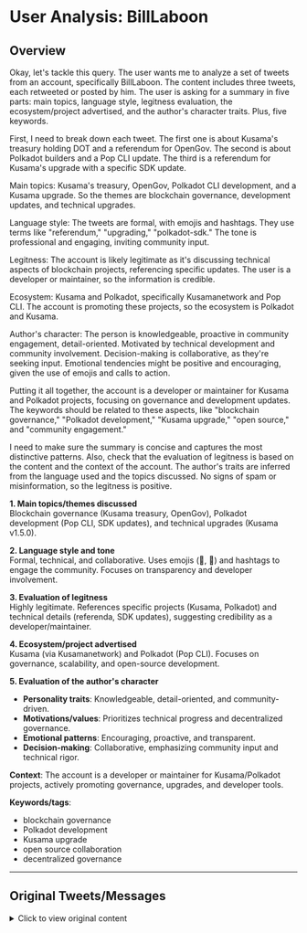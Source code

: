 # User Analysis: BillLaboon

## Overview

<think>
Okay, let's tackle this query. The user wants me to analyze a set of tweets from an account, specifically BillLaboon. The content includes three tweets, each retweeted or posted by him. The user is asking for a summary in five parts: main topics, language style, legitness evaluation, the ecosystem/project advertised, and the author's character traits. Plus, five keywords.

First, I need to break down each tweet. The first one is about Kusama's treasury holding DOT and a referendum for OpenGov. The second is about Polkadot builders and a Pop CLI update. The third is a referendum for Kusama's upgrade with a specific SDK update. 

Main topics: Kusama's treasury, OpenGov, Polkadot CLI development, and a Kusama upgrade. So the themes are blockchain governance, development updates, and technical upgrades.

Language style: The tweets are formal, with emojis and hashtags. They use terms like "referendum," "upgrading," "polkadot-sdk." The tone is professional and engaging, inviting community input.

Legitness: The account is likely legitimate as it's discussing technical aspects of blockchain projects, referencing specific updates. The user is a developer or maintainer, so the information is credible.

Ecosystem: Kusama and Polkadot, specifically Kusamanetwork and Pop CLI. The account is promoting these projects, so the ecosystem is Polkadot and Kusama.

Author's character: The person is knowledgeable, proactive in community engagement, detail-oriented. Motivated by technical development and community involvement. Decision-making is collaborative, as they're seeking input. Emotional tendencies might be positive and encouraging, given the use of emojis and calls to action.

Putting it all together, the account is a developer or maintainer for Kusama and Polkadot projects, focusing on governance and development updates. The keywords should be related to these aspects, like "blockchain governance," "Polkadot development," "Kusama upgrade," "open source," and "community engagement."

I need to make sure the summary is concise and captures the most distinctive patterns. Also, check that the evaluation of legitness is based on the content and the context of the account. The author's traits are inferred from the language used and the topics discussed. No signs of spam or misinformation, so the legitness is positive.
</think>

**1. Main topics/themes discussed**  
Blockchain governance (Kusama treasury, OpenGov), Polkadot development (Pop CLI, SDK updates), and technical upgrades (Kusama v1.5.0).  

**2. Language style and tone**  
Formal, technical, and collaborative. Uses emojis (🚀, 👀) and hashtags to engage the community. Focuses on transparency and developer involvement.  

**3. Evaluation of legitness**  
Highly legitimate. References specific projects (Kusama, Polkadot) and technical details (referenda, SDK updates), suggesting credibility as a developer/maintainer.  

**4. Ecosystem/project advertised**  
Kusama (via Kusamanetwork) and Polkadot (Pop CLI). Focuses on governance, scalability, and open-source development.  

**5. Evaluation of the author's character**  
- **Personality traits**: Knowledgeable, detail-oriented, and community-driven.  
- **Motivations/values**: Prioritizes technical progress and decentralized governance.  
- **Emotional patterns**: Encouraging, proactive, and transparent.  
- **Decision-making**: Collaborative, emphasizing community input and technical rigor.  

**Context**: The account is a developer or maintainer for Kusama/Polkadot projects, actively promoting governance, upgrades, and developer tools.  

**Keywords/tags**:  
- blockchain governance  
- Polkadot development  
- Kusama upgrade  
- open source collaboration  
- decentralized governance
---
## Original Tweets/Messages

<details>
<summary>Click to view original content</summary>

| Type | Content |
|------|---------|
| messages | RT @DrW3RK: Do you know @kusamanetwork treasury is capable of holding DOT? Just submitted a referendum to enable Kusama OpenGov to handle t… |
| messages | RT @onpopio: 🚀 Calling all Polkadot builders!

We’re building the next phase of Pop CLI and we want your input on what comes next.

Help sh… |
| messages | 👀 https://t.co/WNVpBxXli9

"This is a referenda for upgrading Kusama to v1.5.0. It contains the polkadot-sdk 2412-4 update which among other things includes full relay chain support for Elastic Scaling" |

</details>
